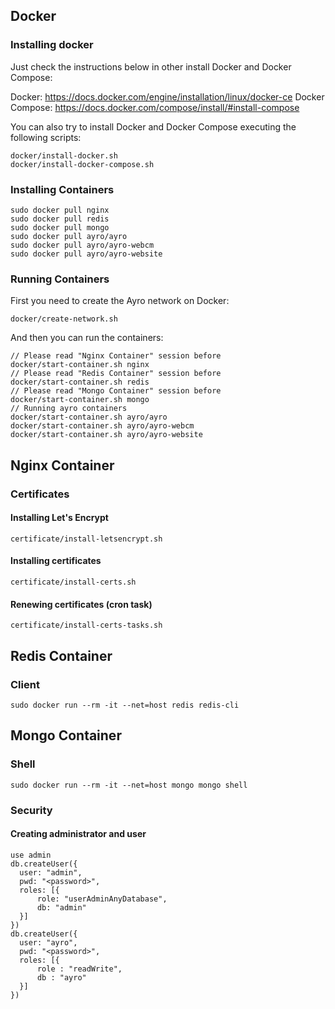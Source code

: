 ## Docker ##

### Installing docker ###

Just check the instructions below in other install Docker and Docker Compose:

Docker: https://docs.docker.com/engine/installation/linux/docker-ce
Docker Compose: https://docs.docker.com/compose/install/#install-compose

You can also try to install Docker and Docker Compose executing the following scripts:
````
docker/install-docker.sh
docker/install-docker-compose.sh
````

### Installing Containers ###
````
sudo docker pull nginx
sudo docker pull redis
sudo docker pull mongo
sudo docker pull ayro/ayro
sudo docker pull ayro/ayro-webcm
sudo docker pull ayro/ayro-website
````

### Running Containers ###

First you need to create the Ayro network on Docker:
````
docker/create-network.sh
````
And then you can run the containers:
````
// Please read "Nginx Container" session before
docker/start-container.sh nginx
// Please read "Redis Container" session before
docker/start-container.sh redis
// Please read "Mongo Container" session before
docker/start-container.sh mongo
// Running ayro containers
docker/start-container.sh ayro/ayro
docker/start-container.sh ayro/ayro-webcm
docker/start-container.sh ayro/ayro-website
````

## Nginx Container ##

### Certificates ###

#### Installing Let's Encrypt ####
````
certificate/install-letsencrypt.sh
````

#### Installing certificates ####
````
certificate/install-certs.sh
````

#### Renewing certificates (cron task) ####
````
certificate/install-certs-tasks.sh
````

## Redis Container ##

### Client ###

````
sudo docker run --rm -it --net=host redis redis-cli
````

## Mongo Container ##

### Shell ###

````
sudo docker run --rm -it --net=host mongo mongo shell
````

### Security ###

#### Creating administrator and user ####
````
use admin
db.createUser({
  user: "admin",
  pwd: "<password>",
  roles: [{
      role: "userAdminAnyDatabase",
      db: "admin"
  }]
})
db.createUser({
  user: "ayro",
  pwd: "<password>",
  roles: [{
      role : "readWrite",
      db : "ayro"
  }]
})
````